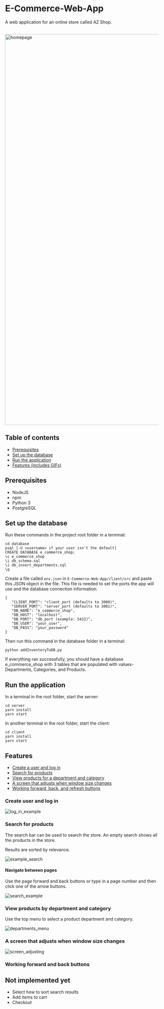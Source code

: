 # E-Commerce-Web-App
A web application for an online store called AZ Shop. 

<br />

<img width="1280" alt="homepage" src="https://github.com/user-attachments/assets/94b6eb38-1640-4637-90a2-d6a9016e23bd" />

## Table of contents
* [Prerequisites](#Prerequisites)
* [Set up the database](#Set-up-the-database)
* [Run the application](#Run-the-application)
* [Features (includes GIFs)](#Features)

## Prerequisites

- NodeJS
- npm
- Python 3
- PostgreSQL

## Set up the database
Run these commands in the project root folder in a terminal:

```
cd database
psql [-U <username> if your user isn't the default]
CREATE DATABASE e_commerce_shop;
\c e_commerce_shop
\i db_schema.sql
\i db_insert_departments.sql
\q
```

Create a file called ```env.json``` in ```E-Commerce-Web-App/client/src``` and paste this JSON object in the file. This file is needed to set the ports the app will use and the database connection information.

```
{
   "CLIENT_PORT": "client_port (defaults to 3000)",
   "SERVER_PORT": "server_port (defaults to 3001)",
   "DB_NAME": "e_commerce_shop",
   "DB_HOST": "localhost",
   "DB_PORT": "db_port (example: 5432)",
   "DB_USER": "your_user",
   "DB_PASS": "your_password"
}
```

Then run this command in the database folder in a terminal:
```
python addInventoryToDB.py
```

If everything ran successfully, you should have a database e_commerce_shop with 3 tables that are populated with values- Departments, Categories, and Products.

## Run the application
In a terminal in the root folder, start the server:
```
cd server
yarn install
yarn start
```

In another terminal in the root folder, start the client:
```
cd client
yarn install
yarn start
```

## Features

* [Create a user and log in](#create-user-and-log-in)
* [Search for products](#search-for-products)
* [View products for a department and category](#view-products-for-a-department-and-category)
* [A screen that adjusts when window size changes](#a-screen-that-adjusts-when-window-size-changes)
* [Working forward, back, and refresh buttons](#working-forward-and-back-buttons)

### Create user and log in

![log_in_example](https://github.com/user-attachments/assets/b29e92c9-6e43-4f0f-8b1a-72c651c47859)

### Search for products
<p>
The search bar can be used to search the store. An empty search shows all the products in the store.
</p>

<p>
Results are sorted by relevance.
</p>

![example_search](https://github.com/user-attachments/assets/237ce89b-91fe-47a3-8c6e-2c31d962a10b)

#### Navigate between pages
Use the page forward and back buttons or type in a page number and then click one of the arrow buttons.

![search_example](https://github.com/user-attachments/assets/c98c040f-45d2-40b6-919a-594d232b5c01)

### View products by department and category
Use the top menu to select a product department and category.

![departments_menu](https://github.com/user-attachments/assets/d0fd16f0-e811-463c-9a87-0bdefe722d41)

### A screen that adjusts when window size changes

![screen_adjusting](https://github.com/user-attachments/assets/2cbd394e-cbd2-419a-b8d3-ae6b34ef0f7b)

### Working forward and back buttons

## Not implemented yet
* Select how to sort search results
* Add items to cart
* Checkout
